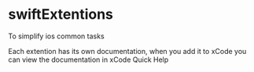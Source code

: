 # swiftExtentions
To simplify ios common tasks

Each extention has its own documentation, when you add it to xCode you can view the documentation in xCode Quick Help
